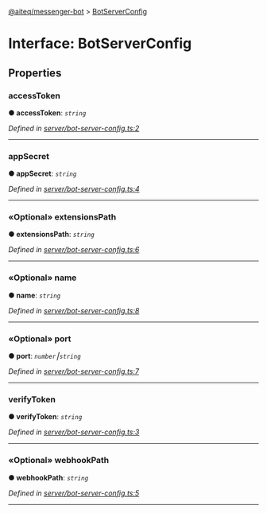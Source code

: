 [@aiteq/messenger-bot](../README.md) > [BotServerConfig](../interfaces/botserverconfig.md)



# Interface: BotServerConfig


## Properties
<a id="accesstoken"></a>

###  accessToken

**●  accessToken**:  *`string`* 

*Defined in [server/bot-server-config.ts:2](https://github.com/aiteq/messenger-bot/blob/a540dbb/src/server/bot-server-config.ts#L2)*





___

<a id="appsecret"></a>

###  appSecret

**●  appSecret**:  *`string`* 

*Defined in [server/bot-server-config.ts:4](https://github.com/aiteq/messenger-bot/blob/a540dbb/src/server/bot-server-config.ts#L4)*





___

<a id="extensionspath"></a>

### «Optional» extensionsPath

**●  extensionsPath**:  *`string`* 

*Defined in [server/bot-server-config.ts:6](https://github.com/aiteq/messenger-bot/blob/a540dbb/src/server/bot-server-config.ts#L6)*





___

<a id="name"></a>

### «Optional» name

**●  name**:  *`string`* 

*Defined in [server/bot-server-config.ts:8](https://github.com/aiteq/messenger-bot/blob/a540dbb/src/server/bot-server-config.ts#L8)*





___

<a id="port"></a>

### «Optional» port

**●  port**:  *`number`⎮`string`* 

*Defined in [server/bot-server-config.ts:7](https://github.com/aiteq/messenger-bot/blob/a540dbb/src/server/bot-server-config.ts#L7)*





___

<a id="verifytoken"></a>

###  verifyToken

**●  verifyToken**:  *`string`* 

*Defined in [server/bot-server-config.ts:3](https://github.com/aiteq/messenger-bot/blob/a540dbb/src/server/bot-server-config.ts#L3)*





___

<a id="webhookpath"></a>

### «Optional» webhookPath

**●  webhookPath**:  *`string`* 

*Defined in [server/bot-server-config.ts:5](https://github.com/aiteq/messenger-bot/blob/a540dbb/src/server/bot-server-config.ts#L5)*





___


